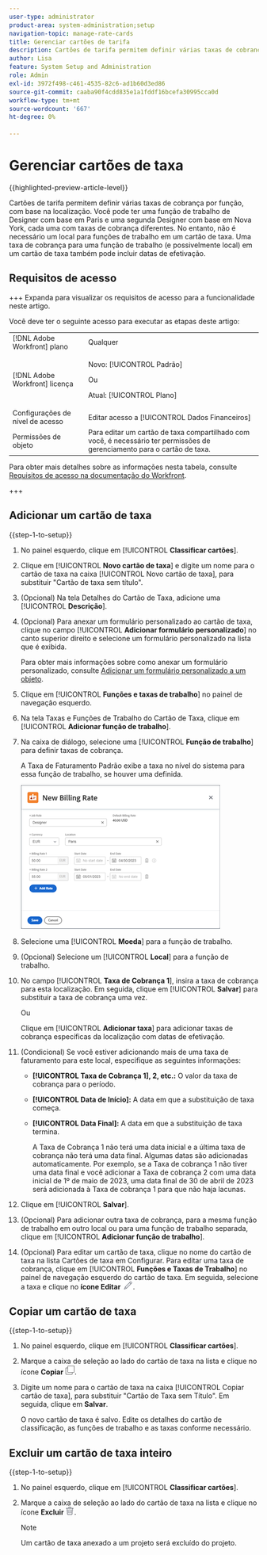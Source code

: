 ```yaml
---
user-type: administrator
product-area: system-administration;setup
navigation-topic: manage-rate-cards
title: Gerenciar cartões de tarifa
description: Cartões de tarifa permitem definir várias taxas de cobrança por função, com base na localização.
author: Lisa
feature: System Setup and Administration
role: Admin
exl-id: 3972f498-c461-4535-82c6-ad1b60d3ed86
source-git-commit: caaba90f4cdd835e1a1fddf16bcefa30995cca0d
workflow-type: tm+mt
source-wordcount: '667'
ht-degree: 0%

---
```


# Gerenciar cartões de taxa

{{highlighted-preview-article-level}}

Cartões de tarifa permitem definir várias taxas de cobrança por função, com base na localização. Você pode ter uma função de trabalho de Designer com base em Paris e uma segunda Designer com base em Nova York, cada uma com taxas de cobrança diferentes. No entanto, não é necessário um local para funções de trabalho em um cartão de taxa. Uma taxa de cobrança para uma função de trabalho (e possivelmente local) em um cartão de taxa também pode incluir datas de efetivação.

## Requisitos de acesso

+++ Expanda para visualizar os requisitos de acesso para a funcionalidade neste artigo.

Você deve ter o seguinte acesso para executar as etapas deste artigo:

<table style="table-layout:auto"> 
 <col> 
 <col> 
 <tbody> 
  <tr> 
   <td role="rowheader">[!DNL Adobe Workfront] plano</td> 
   <td>Qualquer</td> 
  </tr> 
  <tr> 
   <td role="rowheader">[!DNL Adobe Workfront] licença</td> 
   <td><p>Novo: [!UICONTROL Padrão]</p>
   Ou
   <p>Atual: [!UICONTROL Plano]</p>
   </td> 
  </tr> 
  <tr> 
   <td role="rowheader">Configurações de nível de acesso</td> 
   <td>Editar acesso a [!UICONTROL Dados Financeiros]</td> 
  </tr> 
  <tr> 
   <td role="rowheader">Permissões de objeto</td> 
   <td>Para editar um cartão de taxa compartilhado com você, é necessário ter permissões de gerenciamento para o cartão de taxa.</td> 
  </tr> 
 </tbody> 
</table>

Para obter mais detalhes sobre as informações nesta tabela, consulte [Requisitos de acesso na documentação do Workfront](/help/quicksilver/administration-and-setup/add-users/access-levels-and-object-permissions/access-level-requirements-in-documentation.md).

+++

## Adicionar um cartão de taxa

{{step-1-to-setup}}

1. No painel esquerdo, clique em [!UICONTROL **Classificar cartões**].
1. Clique em [!UICONTROL **Novo cartão de taxa**] e digite um nome para o cartão de taxa na caixa [!UICONTROL Novo cartão de taxa], para substituir &quot;Cartão de taxa sem título&quot;.
1. (Opcional) Na tela Detalhes do Cartão de Taxa, adicione uma [!UICONTROL **Descrição**].
1. (Opcional) Para anexar um formulário personalizado ao cartão de taxa, clique no campo [!UICONTROL **Adicionar formulário personalizado**] no canto superior direito e selecione um formulário personalizado na lista que é exibida.

   Para obter mais informações sobre como anexar um formulário personalizado, consulte [Adicionar um formulário personalizado a um objeto](/help/quicksilver/workfront-basics/work-with-custom-forms/add-a-custom-form-to-an-object.md).

1. Clique em [!UICONTROL **Funções e taxas de trabalho**] no painel de navegação esquerdo.
1. Na tela Taxas e Funções de Trabalho do Cartão de Taxa, clique em [!UICONTROL **Adicionar função de trabalho**].
1. Na caixa de diálogo, selecione uma [!UICONTROL **Função de trabalho**] para definir taxas de cobrança.

   A Taxa de Faturamento Padrão exibe a taxa no nível do sistema para essa função de trabalho, se houver uma definida.

   ![Caixa de diálogo Nova Taxa de Cobrança](assets/location-rate-for-rate-card.png)

1. Selecione uma [!UICONTROL **Moeda**] para a função de trabalho.
1. (Opcional) Selecione um [!UICONTROL **Local**] para a função de trabalho.
1. No campo [!UICONTROL **Taxa de Cobrança 1**], insira a taxa de cobrança para esta localização. Em seguida, clique em [!UICONTROL **Salvar**] para substituir a taxa de cobrança uma vez.

   Ou

   Clique em [!UICONTROL **Adicionar taxa**] para adicionar taxas de cobrança específicas da localização com datas de efetivação.

1. (Condicional) Se você estiver adicionando mais de uma taxa de faturamento para este local, especifique as seguintes informações:

   * **[!UICONTROL Taxa de Cobrança 1], 2, etc.:** O valor da taxa de cobrança para o período.
   * **[!UICONTROL Data de Início]:** A data em que a substituição de taxa começa.
   * **[!UICONTROL Data Final]:** A data em que a substituição de taxa termina.

     A Taxa de Cobrança 1 não terá uma data inicial e a última taxa de cobrança não terá uma data final. Algumas datas são adicionadas automaticamente. Por exemplo, se a Taxa de cobrança 1 não tiver uma data final e você adicionar a Taxa de cobrança 2 com uma data inicial de 1º de maio de 2023, uma data final de 30 de abril de 2023 será adicionada à Taxa de cobrança 1 para que não haja lacunas.

1. Clique em [!UICONTROL **Salvar**].
1. (Opcional) Para adicionar outra taxa de cobrança, para a mesma função de trabalho em outro local ou para uma função de trabalho separada, clique em [!UICONTROL **Adicionar função de trabalho**].
1. (Opcional) Para editar um cartão de taxa, clique no nome do cartão de taxa na lista Cartões de taxa em Configurar. Para editar uma taxa de cobrança, clique em [!UICONTROL **Funções e Taxas de Trabalho**] no painel de navegação esquerdo do cartão de taxa. Em seguida, selecione a taxa e clique no **ícone Editar** ![ícone Editar](assets/edit-icon.png).

## Copiar um cartão de taxa

{{step-1-to-setup}}

1. No painel esquerdo, clique em [!UICONTROL **Classificar cartões**].
1. Marque a caixa de seleção ao lado do cartão de taxa na lista e clique no ícone **Copiar** ![Copiar ícone](assets/copy-icon.png).
1. Digite um nome para o cartão de taxa na caixa [!UICONTROL Copiar cartão de taxa], para substituir &quot;Cartão de Taxa sem Título&quot;. Em seguida, clique em **Salvar**.

   O novo cartão de taxa é salvo. Edite os detalhes do cartão de classificação, as funções de trabalho e as taxas conforme necessário.

## Excluir um cartão de taxa inteiro

{{step-1-to-setup}}

1. No painel esquerdo, clique em [!UICONTROL **Classificar cartões**].
1. Marque a caixa de seleção ao lado do cartão de taxa na lista e clique no ícone **Excluir** ![Excluir](assets/delete.png).

   >[!NOTE]
   >
   >Um cartão de taxa anexado a um projeto será excluído do projeto.
